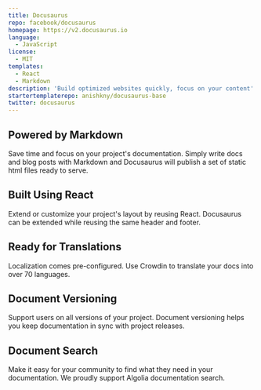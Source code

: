 ```yaml
---
title: Docusaurus
repo: facebook/docusaurus
homepage: https://v2.docusaurus.io
language:
  - JavaScript
license:
  - MIT
templates:
  - React
  - Markdown
description: 'Build optimized websites quickly, focus on your content'
startertemplaterepo: anishkny/docusaurus-base
twitter: docusaurus
---
```


## Powered by Markdown

Save time and focus on your project's documentation. Simply write docs and blog posts with Markdown and Docusaurus will publish a set of static html files ready to serve.

## Built Using React

Extend or customize your project's layout by reusing React. Docusaurus can be extended while reusing the same header and footer.

## Ready for Translations

Localization comes pre-configured. Use Crowdin to translate your docs into over 70 languages.

## Document Versioning

Support users on all versions of your project. Document versioning helps you keep documentation in sync with project releases.

## Document Search

Make it easy for your community to find what they need in your documentation. We proudly support Algolia documentation search.
